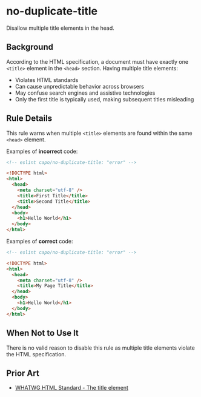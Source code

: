 # no-duplicate-title

Disallow multiple title elements in the head.

## Background

According to the HTML specification, a document must have exactly one `<title>` element in the `<head>` section. Having multiple title elements:

- Violates HTML standards
- Can cause unpredictable behavior across browsers
- May confuse search engines and assistive technologies
- Only the first title is typically used, making subsequent titles misleading

## Rule Details

This rule warns when multiple `<title>` elements are found within the same `<head>` element.

Examples of **incorrect** code:

```html
<!-- eslint capo/no-duplicate-title: "error" -->

<!DOCTYPE html>
<html>
  <head>
    <meta charset="utf-8" />
    <title>First Title</title>
    <title>Second Title</title>
  </head>
  <body>
    <h1>Hello World</h1>
  </body>
</html>
```

Examples of **correct** code:

```html
<!-- eslint capo/no-duplicate-title: "error" -->

<!DOCTYPE html>
<html>
  <head>
    <meta charset="utf-8" />
    <title>My Page Title</title>
  </head>
  <body>
    <h1>Hello World</h1>
  </body>
</html>
```

## When Not to Use It

There is no valid reason to disable this rule as multiple title elements violate the HTML specification.

## Prior Art

- [WHATWG HTML Standard - The title element](https://html.spec.whatwg.org/multipage/semantics.html#the-title-element)
